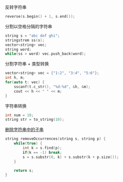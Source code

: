 反转字符串
```cpp
reverse(s.begin() + 1, s.end());
```

分割以空格分隔的字符串
```cpp
string s = "abc def ghi";
stringstrem ss(s);
vector<string> vec;
string word;
while(ss > word) vec.push_back(word);
```

分割字符串 + 类型转换
```cpp
vector<string> vec = {"1:2", "3:4", "5:6"};
int h, m;
for(auto t: vec) {
    sscanf(t.c_str(), "%d:%d", &h, &m);
    cout << h << " " << m;
}
```


字符串转换
```cpp
int num = 10;
string str = to_string(10);
```

[删除字符串中的子串](https://leetcode-cn.com/problems/remove-all-occurrences-of-a-substring/)
```cpp
string removeOccurrences(string s, string p) {
    while(true) {
        int k = s.find(p);
        if(k == -1) break;
        s = s.substr(0, k) + s.substr(k + p.size());
    }

    return s;
}
```

